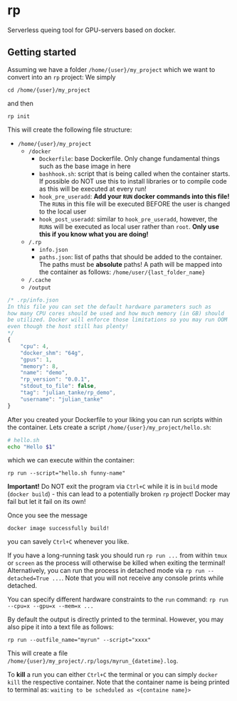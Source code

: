 # rp

Serverless queing tool for GPU-servers based on docker.

## Getting started

Assuming we have a folder `/home/{user}/my_project` which we want to convert into an `rp` project:
We simply 
```
cd /home/{user}/my_project
```
and then
```
rp init
```
This will create the following file structure:
* `/home/{user}/my_project`
  * `/docker`
    * `Dockerfile`: base Dockerfile. Only change fundamental things such as the base image in here
    * `bashhook.sh`: script that is being called when the container starts. If possible do NOT use this to install libraries or to compile code as this will be executed at every run!
    * `hook_pre_useradd`: **Add your `RUN` docker commands into this file!** The `RUN`s in this file will be executed BEFORE the user is changed to the local user
    * `hook_post_useradd`: similar to `hook_pre_useradd`, however, the `RUN`s will be executed as local user rather than `root`. **Only use this if you know what you are doing!**
  * `/.rp`
    * `info.json`
    * `paths.json`: list of paths that should be added to the container. The paths must be **absolute** paths! A path will be mapped into the container as follows: `/home/user/{last_folder_name}`
  * `/.cache`
  * `/output`

```javascript
/* .rp/info.json 
In this file you can set the default hardware parameters such as
how many CPU cores should be used and how much memory (in GB) should
be utilized. Docker will enforce those limitations so you may run OOM
even though the host still has plenty!
*/
{
    "cpu": 4,
    "docker_shm": "64g",
    "gpus": 1,
    "memory": 8,
    "name": "demo",
    "rp_version": "0.0.1",
    "stdout_to_file": false,
    "tag": "julian_tanke/rp_demo",
    "username": "julian_tanke"
}
```

After you created your Dockerfile to your liking you can run scripts within the container.
Lets create a script `/home/{user}/my_project/hello.sh`:
```bash
# hello.sh
echo "Hello $1"
```
which we can execute within the container:
```
rp run --script="hello.sh funny-name"
```
**Important!** Do NOT exit the program via `Ctrl+C` while it is in `build` mode (`docker build`) - this can lead to a potentially broken `rp` project! Docker may fail but let it fail on its own!

Once you see the message
```
docker image successfully build!
```
you can savely `Ctrl+C` whenever you like.

If you have a long-running task you should run ```rp run ...``` from within `tmux` or `screen` as the process will otherwise be killed when exiting the terminal! Alternatively, you can run the process in detached mode via ```rp run --detached=True ...```. Note that you will not receive any console prints while detached.

You can specify different hardware constraints to the `run` command:
```rp run --cpu=x --gpu=x --mem=x ...```

By default the output is directly printed to the terminal. However, you may also pipe it into a text file as follows:
```
rp run --outfile_name="myrun" --script="xxxx"
```
This will create a file `/home/{user}/my_project/.rp/logs/myrun_{datetime}.log`.

To **kill** a run you can either `Ctrl+C` the terminal or you can simply `docker kill` the respective container. Note that the container name is being printed to terminal as:
```waiting to be scheduled as <{containe name}>```
